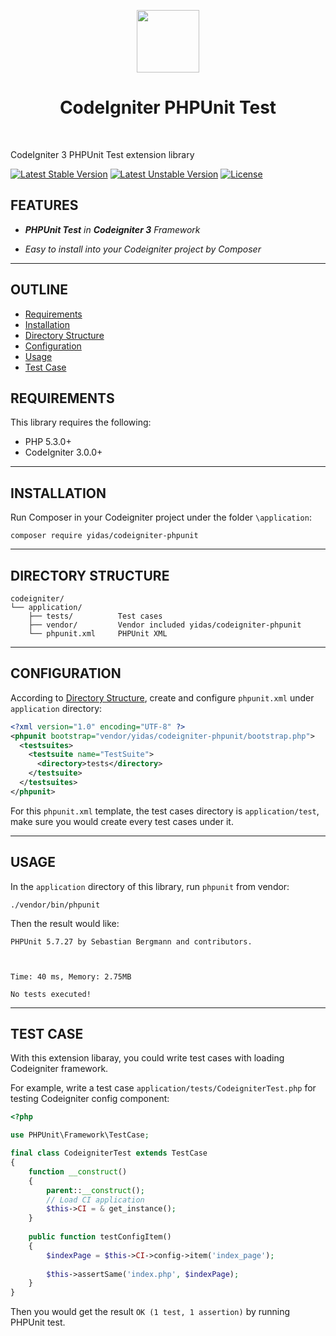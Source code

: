 <p align="center">
    <a href="https://codeigniter.com/" target="_blank">
        <img src="https://codeigniter.com/assets/images/ci-logo-big.png" height="100px">
    </a>
    <h1 align="center">CodeIgniter PHPUnit Test</h1>
    <br>
</p>

CodeIgniter 3 PHPUnit Test extension library

[![Latest Stable Version](https://poser.pugx.org/yidas/codeigniter-phpunit/v/stable?format=flat-square)](https://packagist.org/packages/yidas/codeigniter-phpunit)
[![Latest Unstable Version](https://poser.pugx.org/yidas/codeigniter-phpunit/v/unstable?format=flat-square)](https://packagist.org/packages/yidas/codeigniter-phpunit)
[![License](https://poser.pugx.org/yidas/codeigniter-phpunit/license?format=flat-square)](https://packagist.org/packages/yidas/codeigniter-phpunit)

FEATURES
--------

- ***PHPUnit Test** in **Codeigniter 3** Framework*

- *Easy to install into your Codeigniter project by Composer*

---

OUTLINE
-------

- [Requirements](#requirements)
- [Installation](#installation)
- [Directory Structure](#directory-structure)
- [Configuration](#configuration)
- [Usage](#usage)
- [Test Case](#test-case)


REQUIREMENTS
------------

This library requires the following:

- PHP 5.3.0+
- CodeIgniter 3.0.0+

---

INSTALLATION
------------

Run Composer in your Codeigniter project under the folder `\application`:

    composer require yidas/codeigniter-phpunit

---

DIRECTORY STRUCTURE
-------------------

```
codeigniter/
└── application/
    ├── tests/          Test cases
    ├── vendor/         Vendor included yidas/codeigniter-phpunit
    └── phpunit.xml     PHPUnit XML
```

---

CONFIGURATION
-------------

According to [Directory Structure](#directory-structure), create and configure `phpunit.xml` under `application` directory:

```xml
<?xml version="1.0" encoding="UTF-8" ?>
<phpunit bootstrap="vendor/yidas/codeigniter-phpunit/bootstrap.php">
  <testsuites>
    <testsuite name="TestSuite">
      <directory>tests</directory>
    </testsuite>
  </testsuites>
</phpunit>
```

For this `phpunit.xml` template, the test cases directory is `application/test`, make sure you would create every test cases under it.

---

USAGE
-----

In the `application` directory of this library, run `phpunit` from vendor:

```
./vendor/bin/phpunit
```

Then the result would like:

```
PHPUnit 5.7.27 by Sebastian Bergmann and contributors.



Time: 40 ms, Memory: 2.75MB

No tests executed!
```

---

TEST CASE
---------

With this extension libaray, you could write test cases with loading Codeigniter framework.

For example, write a test case `application/tests/CodeigniterTest.php` for testing Codeigniter config component:

```php
<?php

use PHPUnit\Framework\TestCase;

final class CodeigniterTest extends TestCase
{
    function __construct() 
    {
        parent::__construct();
        // Load CI application
        $this->CI = & get_instance();
    }
    
    public function testConfigItem()
    {
        $indexPage = $this->CI->config->item('index_page');
        
        $this->assertSame('index.php', $indexPage);
    }
}
```

Then you would get the result `OK (1 test, 1 assertion)` by running PHPUnit test.
